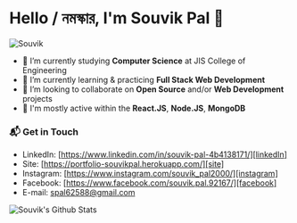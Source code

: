 # Hello / নমস্কার, I'm Souvik Pal 👋

![Souvik](https://user-images.githubusercontent.com/64771649/153574835-24e7d969-373f-42c0-b031-fbe5e79c6e3d.gif)

- 🔭 I’m currently studying **Computer Science** at JIS College of Engineering
- 🌱 I’m currently learning & practicing **Full Stack Web Development**
- 👯 I’m looking to collaborate on **Open Source** and/or **Web Development** projects
- 💬 I'm mostly active within the **React.JS**, **Node.JS**, **MongoDB**

### 📬 Get in Touch
- LinkedIn: [https://www.linkedin.com/in/souvik-pal-4b4138171/][linkedIn]
- Site: [https://portfolio-souvikpal.herokuapp.com/][site]
- Instagram: [https://www.instagram.com/souvik_pal2000/][instagram]
- Facebook: [https://www.facebook.com/souvik.pal.92167/][facebook]
- E-mail: spal62588@gmail.com

[site]: https://portfolio-souvikpal.herokuapp.com/
[linkedIn]: https://www.linkedin.com/in/souvik-pal-4b4138171/
[instagram]: https://www.instagram.com/souvik_pal2000/
[facebook]: https://www.facebook.com/souvik.pal.92167/

![Souvik's Github Stats](https://github-readme-stats.vercel.app/api?username=souvikpal2000&show_icons=true&hide_border=true)
